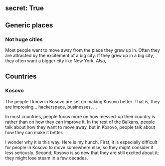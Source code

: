 secret: True
------------------


## Generic places

### Not huge cities
Most people want to move away from the place they grew up in. Often they
are attracted by the excitement of a big city. If they grew up in a big
city, they often want a bigger city like New York. Also, 


## Countries

### Kosovo
The people I know in Kosovo are set on making Kosovo better. That is, they
are improving...
hackerspace, businesses, ...

In most countries, people focus more on how messed-up their country is rather
than on how they can improve it. In the rest of the Balkans, people talk about
how they want to move away, but in Kosovo, people talk about how they can make
it better.

I wonder why it is this way. Here is my hunch. First, it is especially
difficult for people in Kosovo to move somewhere else, so they might consider
it less seriously. Second, Kosovo is so new that they are still excited about
it; they might lose steam in a few decades.
